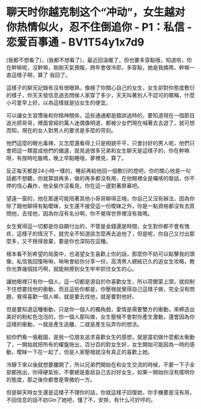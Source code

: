 # 聊天时你越克制这个“冲动”，女生越对你热情似火，忍不住倒追你 - P1：私信 - 恋爱百事通 - BV1T54y1x7d9

(我都不想看了)，(我都不想看了)，最近回溫暖了，但也要多穿點哦，知道啦，你在幹嘛呢，沒幹嘛，剛剛天氣預報，跨年會很冷耶，多穿點，她是我媽嗎，幹嘛一直這樣子啊，算了 我回了。

這樣子的聊天記錄有沒有很眼熟，像極了你關心自己的女生，女生卻對你態度敷衍的樣子，你天天發信息過去問候人家穿了多少，天天叫著別人不認可的暱稱，什麼小可愛早上好，以為這樣就是佔女生的便宜。

可以讓女生習慣後和你精神關係，這些通通都是錯誤過時的，要知道現在一個節目追光把哥哥，裡面曾經的萬人迷偶像明道，都被少女們現在喊著去去遊了，就可想而知，現在的女人對男人的要求是多麼的苛刻。

他們這麼的眼光毒辣，又怎麼還看得上只是相貌平平，只會討好的男人呢，他們只會把這一類當成他們的備選，就見過很多兄弟和女生聊天是這樣子的，你在幹嘛呀，有按時吃飯嗎，晚上早點睡哦，夢裡見，算了。

反正每天都是24小時一樣的，睡前再給他回一個敷衍的燈吧，你的關心他是一句話都不想聽，你就算說再多，做的再多都沒有用，在他眼裡全是囉嗦的廢話，你不停的信心轟炸，他全裝作沒看見，你在這一邊對著屏幕吧。

望遠一窗的，他在那邊可能陪著其他小哥哥聊得正嗨，你自己又沒有辦法，因為你除了跟他聊得有點曖昧，女生還不接受這一份曖昧之外，你是一點資格都沒有去質問他，去怪他，因為你沒有名分啊，你不覺得世界裡沒有我嗎。

女生覺得這一切都是你自願付出的，不管是金錢還是時間，女生對你都不會有愧疚，這樣子的情況下，就完全不知道該怎麼再去追他了，但是呢，你自己又付出那麼多，又不捨得放棄，要是你也深陷在這種。

根本看不到希望的局面中，也渴望女生喜歡上你的話，那麼你不妨可以點擊我的頭像，私信我回復啾啾，啾啾會給你分享一份，高清男人總結已久的追女生攻略，教你光靠幾個技巧啊，就能夠撩到女生牢牢抓住女生的心。

讓她眼裡只有你一個人，這一切都是源自於你喜歡女生，所以荷爾蒙上頭，就抑制不住想要找他的衝動，而且這些你都是，你壓根就覺得自己這樣子做，完全沒有問題，覺得喜歡一個人嘛，就是要去找他，就是要對他好。

但是要知道這種衝動，只是你一個人的獨角戲，愛情是需要雙方的衝動，來締造出美好的粉紅色泡泡的，你一個人那叫做，女生壓根不會對你產生激動，還會因為你這樣的衝動，一就是產生逃離，二就是產生玩弄你的想法。

給你們看一張截圖，是我一位朋友追求喜歡女生的感想，就是當初做什麼都太衝動了，一開始就把所有的權盤拖出，百分百的對女生好，女生開始可能因為一時的感動，曖昧一下在一起了，但是人家壓根就沒有真正的喜歡上她。

冷靜下來以後就想要離開了，所以兄弟們開始在和女生交流的時候，不要一下子全部都拖出，你得硬氣些，不要總是委屈自己去討好女生，如果一開始你沒有擺明你的態度，那之後你都會是卑微的一方。

但是聊天時女生還是這樣子不理你的話，你就這樣子回復她，你手機要是沒有用，不回信息的話不妨Gin了她吧，懂了不，安排，有什么可好哼的。

